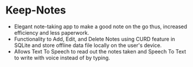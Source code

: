 # Keep-Notes

- Elegant note-taking app to make a good note on the go thus, increased efficiency and less paperwork.
- Functionality to Add, Edit, and Delete Notes using CURD feature in SQLite and store offline data file locally on the user's device.
- Allows Text To Speech to read out the notes taken and Speech To Text to write with voice instead of by typing.

